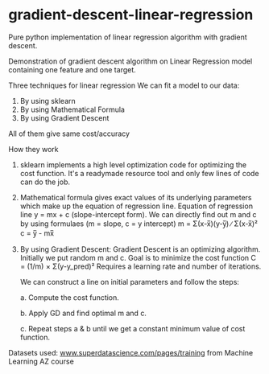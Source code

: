 # gradient-descent-linear-regression
Pure python implementation of linear regression algorithm with gradient descent.

Demonstration of gradient descent algorithm on Linear Regression model containing one feature and one target.

Three techniques for linear regression
We can fit a model to our data:
1. By using sklearn
2. By using Mathematical Formula
3. By using Gradient Descent

All of them give same cost/accuracy

How they work

1. sklearn implements a high level optimization code for optimizing the cost function.
   It's a readymade resource tool and only few lines of code can do the job.
   
2. Mathematical formula gives exact values of its underlying parameters which make up the equation of regression line.
   Equation of regression line y = mx + c (slope-intercept form).
   We can directly find out m and c by using formulaes (m = slope, c = y intercept)
                           m = Σ(x-x̅)(y-y̅) ∕ Σ(x-x̅)²
                                  c = y̅ - mx̅
   
3. By using Gradient Descent: Gradient Descent is an optimizing algorithm. Initially we put random m and c.
    Goal is to minimize the cost function C = (1/m) × Σ(y-y_pred)²
    Requires a learning rate and number of iterations.

   We can construct a line on initial parameters and follow the steps:
   
   a. Compute the cost function.
   
   b. Apply GD and find optimal m and c.
   
   c. Repeat steps a & b until we get a constant minimum value of cost function.
   
Datasets used: www.superdatascience.com/pages/training from Machine Learning AZ course 
